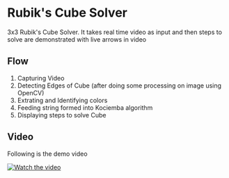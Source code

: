 # Rubik's Cube Solver
                                                                                       
3x3 Rubik's Cube Solver. It takes real time video as input and then steps to solve are demonstrated with live arrows in video 

##  Flow
1. Capturing Video
2. Detecting Edges of Cube (after doing some processing on image using OpenCV)
3. Extrating and Identifying colors
4. Feeding string formed into Kociemba algorithm
5. Displaying steps to solve Cube

##  Video
Following is the demo video

[![Watch the video](https://img.youtube.com/vi/0DJw8eCv5qA/0.jpg)](https://youtu.be/0DJw8eCv5qA)

